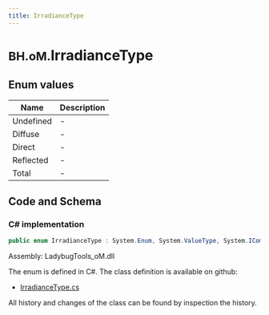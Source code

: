 ```yaml
---
title: IrradianceType
---
```


# <small>BH.oM.</small>**IrradianceType**



## Enum values

| Name            | Description                                                    |
|-----------------|----------------------------------------------------------------|
| Undefined |  -  |
| Diffuse |  -  |
| Direct |  -  |
| Reflected |  -  |
| Total |  -  |


## Code and Schema

### C# implementation

``` C# title="C#"
public enum IrradianceType : System.Enum, System.ValueType, System.IComparable, System.ISpanFormattable, System.IFormattable, System.IConvertible
```

Assembly: LadybugTools_oM.dll

The enum is defined in C#. The class definition is available on github:

- [IrradianceType.cs](https://github.com/BHoM/LadybugTools_Toolkit/blob/develop/LadybugTools_oM/Enum\IrradianceType.cs)

All history and changes of the class can be found by inspection the history.
